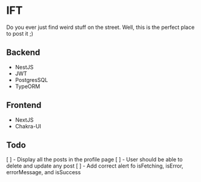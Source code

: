 # IFT

Do you ever just find weird stuff on the street. Well, this is the perfect place to post it ;)

## Backend

- NestJS
- JWT
- PostgresSQL
- TypeORM

## Frontend

- NextJS
- Chakra-UI

## Todo

[ ] - Display all the posts in the profile page
[ ] - User should be able to delete and update any post
[ ] - Add correct alert fo isFetching, isError, errorMessage, and isSuccess

